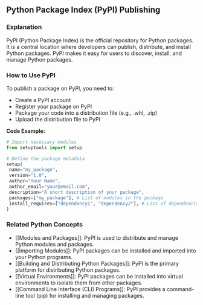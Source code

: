 ## Python Package Index (PyPI) Publishing

### Explanation

PyPI (Python Package Index) is the official repository for Python packages. It is a central location where developers can publish, distribute, and install Python packages. PyPI makes it easy for users to discover, install, and manage Python packages.

### How to Use PyPI

To publish a package on PyPI, you need to:

- Create a PyPI account
- Register your package on PyPI
- Package your code into a distribution file (e.g., .whl, .zip)
- Upload the distribution file to PyPI

**Code Example:**

```python
# Import necessary modules
from setuptools import setup

# Define the package metadata
setup(
 name="my_package",
 version="1.0",
 author="Your Name",
 author_email="your@email.com",
 description="A short description of your package",
 packages=["my_package"], # List of modules in the package
 install_requires=["dependency1", "dependency2"], # List of dependencies
)
```

### Related Python Concepts

- [[Modules and Packages]]: PyPI is used to distribute and manage Python modules and packages.
- [[Importing Modules]]: PyPI packages can be installed and imported into your Python programs.
- [[Building and Distributing Python Packages]]: PyPI is the primary platform for distributing Python packages.
- [[Virtual Environments]]: PyPI packages can be installed into virtual environments to isolate them from other packages.
- [[Command Line Interface (CLI) Programs]]: PyPI provides a command-line tool (pip) for installing and managing packages.